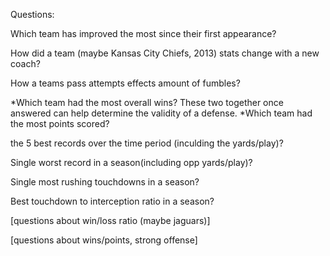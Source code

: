 Questions:

Which team has improved the most since their first appearance?

How did a team (maybe Kansas City Chiefs, 2013) stats change with a new coach?

How a teams pass attempts effects amount of fumbles?

*Which team had the most overall wins?
                                        These two together once answered can help determine the                                            validity of a defense.
*Which team had the most points scored?

the 5 best records over the time period (inculding the yards/play)?

Single worst record in a season(including opp yards/play)?

Single most rushing touchdowns in a season?

Best touchdown to interception ratio in a season?

[questions about win/loss ratio (maybe jaguars)]

[questions about wins/points, strong offense]
